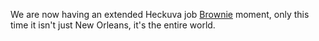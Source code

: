 We are now having an extended Heckuva job <a href="https://www.cnn.com/videos/politics/2017/10/26/george-w-bush-hurricane-katrina-fema-michael-brown.cnn/video/playlists/president-george-w-bush/">Brownie</a> moment, only this time it isn't just New Orleans, it's the entire world. 
